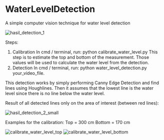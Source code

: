 # WaterLevelDetection
A simple computer vision technique for water level detection

![hasil_detection_1](https://user-images.githubusercontent.com/52752546/179656137-965726bf-f36e-41e8-99cd-aad6c5925b56.png)

Steps:
1. Calibration
   In cmd / terminal, run: python calibrate_water_level.py 
   This step is to estimate the top and bottom of the measurement. Those values will be used to calculate the water level from the detection.
2. Detection
   In cmd / terminal, run: python water_level_detection.py your_video_file.
   
This detection works by simply performing Canny Edge Detection and find lines using Houghlines. Then it assumes that the lowest line is the water level since there is no line below the water level. 


Result of all detected lines only on the area of interest (between red lines):


![hasil_detection_2_small](https://user-images.githubusercontent.com/52752546/179655890-422f6992-6f0c-4b19-8f28-948ed3c69ed1.png)


Examples for the calibration:
Top = 300 cm
Bottom = 170 cm

![calibrate_water_level_top](https://user-images.githubusercontent.com/52752546/179655836-acd2bc96-00ed-48fc-b8a9-f68d0fdbd9eb.png)
![calibrate_water_level_bottom](https://user-images.githubusercontent.com/52752546/179655849-34066f13-6f70-41a6-8a8b-ff3461be5b77.png)
